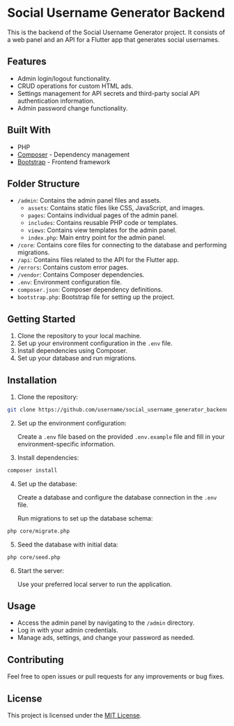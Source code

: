 # Social Username Generator Backend

This is the backend of the Social Username Generator project. It consists of a web panel and an API for a Flutter app that generates social usernames.

## Features

- Admin login/logout functionality.
- CRUD operations for custom HTML ads.
- Settings management for API secrets and third-party social API authentication information.
- Admin password change functionality.

## Built With

- PHP
- [Composer](https://getcomposer.org/) - Dependency management
- [Bootstrap](https://getbootstrap.com/) - Frontend framework

## Folder Structure

- `/admin`: Contains the admin panel files and assets.
  - `assets`: Contains static files like CSS, JavaScript, and images.
  - `pages`: Contains individual pages of the admin panel.
  - `includes`: Contains reusable PHP code or templates.
  - `views`: Contains view templates for the admin panel.
  - `index.php`: Main entry point for the admin panel.
- `/core`: Contains core files for connecting to the database and performing migrations.
- `/api`: Contains files related to the API for the Flutter app.
- `/errors`: Contains custom error pages.
- `/vendor`: Contains Composer dependencies.
- `.env`: Environment configuration file.
- `composer.json`: Composer dependency definitions.
- `bootstrap.php`: Bootstrap file for setting up the project.

## Getting Started

1. Clone the repository to your local machine.
2. Set up your environment configuration in the `.env` file.
3. Install dependencies using Composer.
4. Set up your database and run migrations.

## Installation

1. Clone the repository:

```bash
git clone https://github.com/username/social_username_generator_backend.git
```

2. Set up the environment configuration:

   Create a `.env` file based on the provided `.env.example` file and fill in your environment-specific information.

3. Install dependencies:

```bash
composer install
```

4. Set up the database:

   Create a database and configure the database connection in the `.env` file.

   Run migrations to set up the database schema:

```bash
php core/migrate.php
```

5. Seed the database with initial data:

```bash
php core/seed.php
```

6. Start the server:

   Use your preferred local server to run the application.

## Usage

- Access the admin panel by navigating to the `/admin` directory.
- Log in with your admin credentials.
- Manage ads, settings, and change your password as needed.

## Contributing

Feel free to open issues or pull requests for any improvements or bug fixes.

## License

This project is licensed under the [MIT License](LICENSE).

